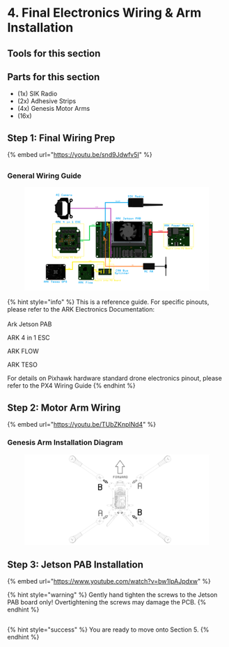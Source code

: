 # 4. Final Electronics Wiring & Arm Installation

## Tools for this section



## Parts for this section



* (1x) SIK Radio
* (2x) Adhesive Strips
* (4x) Genesis Motor Arms
* (16x)&#x20;

## Step 1: Final Wiring Prep

{% embed url="https://youtu.be/snd9Jdwfv5I" %}

##

### General Wiring Guide



<figure><img src="../../../.gitbook/assets/345fstgwre.png" alt=""><figcaption></figcaption></figure>

{% hint style="info" %}
This is a reference guide. For specific pinouts, please refer to the ARK Electronics Documentation:\
\
Ark Jetson PAB

ARK 4 in 1 ESC

ARK FLOW

ARK TESO



For details on Pixhawk hardware standard drone electronics pinout, please refer to the PX4 Wiring Guide
{% endhint %}

##

## Step 2: Motor Arm Wiring

{% embed url="https://youtu.be/TUbZKnplNd4" %}

### Genesis Arm Installation Diagram



<figure><img src="../../../.gitbook/assets/12434eda.png" alt=""><figcaption></figcaption></figure>

## Step 3: Jetson PAB Installation

{% embed url="https://www.youtube.com/watch?v=bw1lpAJpdxw" %}

{% hint style="warning" %}
Gently hand tighten the screws to the Jetson PAB board only! Overtightening the screws may damage the PCB.
{% endhint %}

##

{% hint style="success" %}
You are ready to move onto Section 5.
{% endhint %}
